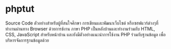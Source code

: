 # phptut
Source Code ตัวอย่างสำหรับผู้ที่สนใจศึกษา การเขียนและพัฒนาเว็บไซต์ หรือซฮฟแวร์ต่างๆที่ทำงานผ่านทาง Browser ด้วยการช้งาน ภาษา PHP เป็นหลังบ้านและทำงานร่วมกับ HTML, CSS, JavaScript สำหรับหน้าบ้าน และยังมีตัวอย่างแนะนำการใช้งาน PHP ร่วมกับฐานข้อมูล เพื่อบริหารจัดการฐานข้อมูลด้วย
